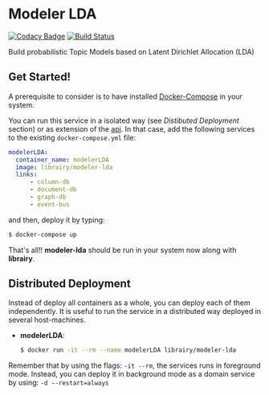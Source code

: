 # Modeler LDA
[![Codacy Badge](https://api.codacy.com/project/badge/Grade/5e3e2fe9b1c242b6a4a13b7e6459b68e)](https://www.codacy.com/app/cbadenes/modeler-lda)
[![Build Status](https://travis-ci.org/librairy/modeler-lda.svg?branch=master)](https://travis-ci.org/librairy/modeler-lda)

Build probabilistic Topic Models based on Latent Dirichlet Allocation (LDA)

## Get Started!

A prerequisite to consider is to have installed [Docker-Compose](https://docs.docker.com/compose/) in your system.

You can run this service in a isolated way (see *Distibuted Deployment* section) or as extension of the [api](https://github.com/librairy/api).
In that case, add the following services to the existing `docker-compose.yml` file:

```yml
modelerLDA:
  container_name: modelerLDA
  image: librairy/modeler-lda
  links:
      - column-db
      - document-db
      - graph-db
      - event-bus
```

and then, deploy it by typing:

```sh
$ docker-compose up
```
That's all!! **modeler-lda** should be run in your system now along with **librairy**.

## Distributed Deployment

Instead of deploy all containers as a whole, you can deploy each of them independently. It is useful to run the service in a distributed way deployed in several host-machines.

- **modelerLDA**:
    ```sh
    $ docker run -it --rm --name modelerLDA librairy/modeler-lda
    ```

Remember that by using the flags: `-it --rm`, the services runs in foreground mode. Instead, you can deploy it in background mode as a domain service by using: `-d --restart=always`
